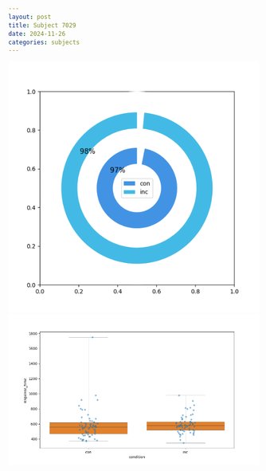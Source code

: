 ```yaml
---
layout: post
title: Subject 7029
date: 2024-11-26
categories: subjects
---
```


![](data/7029/run-11/7029_accuracy_by_condition.png)
![](data/7029/run-11/7029_rt.png)
